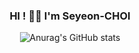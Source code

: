 <div align="center">
  
### HI ! 👋🏻 I'm Seyeon-CHOI<br>

![Anurag's GitHub stats](https://github-readme-stats.vercel.app/api?username=barabobBOB&show_icons=true&theme=calm)
<!-- ![Top Langs](https://github-readme-stats.vercel.app/api/top-langs/?username=barabobBOB&layout=compact&theme=calm) -->


</div>
